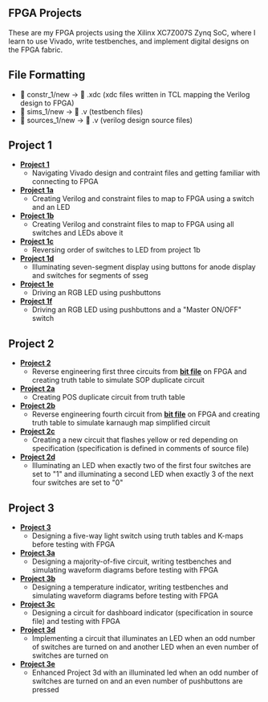 ## FPGA Projects

These are my FPGA projects using the Xilinx XC7Z007S Zynq SoC, where I learn to use Vivado, write testbenches, and implement digital designs on the FPGA fabric.

## File Formatting
* 📁 constr_1/new       → 📄 .xdc  (xdc files written in TCL mapping the Verilog design to FPGA)
* 📁 sims_1/new         → 📄 .v  (testbench files)
* 📁 sources_1/new      → 📄 .v  (verilog design source files)


## Project 1
* [**Project 1**](https://github.com/andynguyen20/fpga_projects/tree/main/project_1)
  * Navigating Vivado design and contraint files and getting familiar with connecting to FPGA 
* [**Project 1a**](https://github.com/andynguyen20/fpga_projects/tree/main/project_1a)
  * Creating Verilog and constraint files to map to FPGA using a switch and an LED
* [**Project 1b**](https://github.com/andynguyen20/fpga_projects/tree/main/project_1b)
  * Creating Verilog and constraint files to map to FPGA using all switches and LEDs above it
* [**Project 1c**](https://github.com/andynguyen20/fpga_projects/tree/main/project_1c)
  * Reversing order of switches to LED from project 1b
* [**Project 1d**](https://github.com/andynguyen20/fpga_projects/tree/main/project_1d)
  * Illuminating seven-segment display using buttons for anode display and switches for segments of sseg
* [**Project 1e**](https://github.com/andynguyen20/fpga_projects/tree/main/project_1e)
  * Driving an RGB LED using pushbuttons
* [**Project 1f**](https://github.com/andynguyen20/fpga_projects/tree/main/project_1f)
  * Driving an RGB LED using pushbuttons and a "Master ON/OFF" switch

## Project 2 
* [**Project 2**](https://github.com/andynguyen20/fpga_projects/tree/main/project_2)
  * Reverse engineering first three circuits from [**bit file**](https://github.com/andynguyen20/fpga_projects/tree/main/Blackboard_p2) on FPGA and creating truth table to simulate SOP duplicate circuit 
* [**Project 2a**](https://github.com/andynguyen20/fpga_projects/tree/main/project_2a)
  * Creating POS duplicate circuit from truth table
* [**Project 2b**](https://github.com/andynguyen20/fpga_projects/tree/main/project_2b)
  * Reverse engineering fourth circuit from [**bit file**](https://github.com/andynguyen20/fpga_projects/tree/main/Blackboard_p2) on FPGA and creating truth table to simulate karnaugh map simplified circuit
* [**Project 2c**](https://github.com/andynguyen20/fpga_projects/tree/main/project_2c)
  * Creating a new circuit that flashes yellow or red depending on specification (specification is defined in comments of source file)
* [**Project 2d**](https://github.com/andynguyen20/fpga_projects/tree/main/project_2d)
  * Illuminating an LED when exactly two of the first four switches are set to "1" and illuminating a second LED when exactly 3 of the next four switches are set to "0"

## Project 3
* [**Project 3**](https://github.com/andynguyen20/fpga_projects/tree/main/project_3)
  * Designing a five-way light switch using truth tables and K-maps before testing with FPGA
* [**Project 3a**](https://github.com/andynguyen20/fpga_projects/tree/main/project_3a)
  * Designing a majority-of-five circuit, writing testbenches and simulating waveform diagrams before testing with FPGA
* [**Project 3b**](https://github.com/andynguyen20/fpga_projects/tree/main/project_3b)
  * Designing a temperature indicator, writing testbenches and simulating waveform diagrams before testing with FPGA
* [**Project 3c**](https://github.com/andynguyen20/fpga_projects/tree/main/project_3c)
  * Designing a circuit for dashboard indicator (specification in source file) and testing with FPGA
* [**Project 3d**](https://github.com/andynguyen20/fpga_projects/tree/main/project_3d)
  * Implementing a circuit that illuminates an LED when an odd number of switches are turned on and another LED when an even number of switches are turned on
* [**Project 3e**](https://github.com/andynguyen20/fpga_projects/tree/main/project_3e)
  * Enhanced Project 3d with an illuminated led when an odd number of switches are turned on and an even number of pushbuttons are pressed 